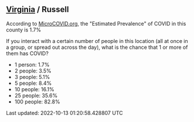 
## [Virginia](/united-states/virginia) / Russell

According to [MicroCOVID.org](http://microcovid.org),
the "Estimated Prevalence" of COVID in this county is 1.7%

If you interact with a certain number of people in this location
(all at once in a group, or spread out across the day), what is the chance that
1 or more of them has COVID?

- 1 person: 1.7%
- 2 people: 3.5%
- 3 people: 5.1%
- 5 people: 8.4%
- 10 people: 16.1%
- 25 people: 35.6%
- 100 people: 82.8%

Last updated: 2022-10-13 01:20:58.428807 UTC
